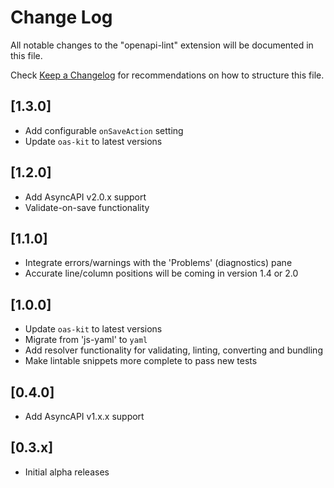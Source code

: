 # Change Log
All notable changes to the "openapi-lint" extension will be documented in this file.

Check [Keep a Changelog](http://keepachangelog.com/) for recommendations on how to structure this file.

## [1.3.0]
- Add configurable `onSaveAction` setting
- Update `oas-kit` to latest versions

## [1.2.0]
- Add AsyncAPI v2.0.x support
- Validate-on-save functionality

## [1.1.0]
- Integrate errors/warnings with the 'Problems' (diagnostics) pane
- Accurate line/column positions will be coming in version 1.4 or 2.0

## [1.0.0]
- Update `oas-kit` to latest versions
- Migrate from 'js-yaml' to `yaml`
- Add resolver functionality for validating, linting, converting and bundling
- Make lintable snippets more complete to pass new tests

## [0.4.0]
- Add AsyncAPI v1.x.x support

## [0.3.x]
- Initial alpha releases
